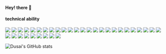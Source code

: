 #### Hey! there 👋
#### technical ability
![](https://img.shields.io/badge/Linux-brightgreen) ![](https://img.shields.io/badge/Windows-brightgreen) ![](https://img.shields.io/badge/Vmware-brightgreen) ![](https://img.shields.io/badge/Proxmox-brightgreen) ![](https://img.shields.io/badge/Mysql-brightgreen) ![](https://img.shields.io/badge/Oracle-brightgreen) ![](https://img.shields.io/badge/Redis-brightgreen) ![](https://img.shields.io/badge/Mogo-brightgreen) ![](https://img.shields.io/badge/ELK-brightgreen) ![](https://img.shields.io/badge/MQ-brightgreen) ![](https://img.shields.io/badge/LNMP-brightgreen) ![](https://img.shields.io/badge/LAMP-brightgreen) 
![](https://img.shields.io/badge/FastDFS-brightgreen) ![](https://img.shields.io/badge/ZFS-brightgreen) ![](https://img.shields.io/badge/Ceph-brightgreen) ![](https://img.shields.io/badge/NFS-brightgreen) ![](https://img.shields.io/badge/Raid-brightgreen)
![](https://img.shields.io/badge/Shell-brightgreen) ![](https://img.shields.io/badge/CI/CD-brightgreen) ![](https://img.shields.io/badge/Python-brightgreen) ![](https://img.shields.io/badge/Docker-brightgreen) ![](https://img.shields.io/badge/Rancher-brightgreen) ![](https://img.shields.io/badge/Kubernetes-brightgreen) ![](https://img.shields.io/badge/Network-brightgreen) ![](https://img.shields.io/badge/VPN-brightgreen) ![](https://img.shields.io/badge/DataCentre-brightgreen) ![](https://img.shields.io/badge/DataCentre-brightgreen) ![](https://img.shields.io/badge/Zabbix-brightgreen) ![](https://img.shields.io/badge/Prometheus-brightgreen) ![](https://img.shields.io/badge/Grafana-brightgreen) ![](https://img.shields.io/badge/HP-brightgreen) ![](https://img.shields.io/badge/Dell-brightgreen) ![](https://img.shields.io/badge/Supermicro-brightgreen) ![](https://img.shields.io/badge/Powerleader-brightgreen) 

![Dusai's GitHub stats](https://github-readme-stats.vercel.app/api?username=Eric-3A&show_icons=true&theme=radical)
<!--
**Eric-3A/Eric-3A** is a ✨ _special_ ✨ repository because its `README.md` (this file) appears on your GitHub profile.

Here are some ideas to get you started:

- 🔭 I’m currently working on ...
- 🌱 I’m currently learning ...
- 👯 I’m looking to collaborate on ...
- 🤔 I’m looking for help with ...
- 💬 Ask me about ...
- 📫 How to reach me: ...
- 😄 Pronouns: ...
- ⚡ Fun fact: ...
![Dusai's GitHub stats](https://github-readme-stats.vercel.app/api?username=Eric-3A&show_icons=true&theme=radical)
-->
